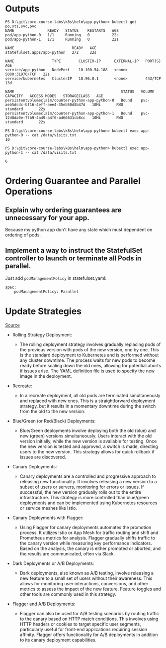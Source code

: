 # Outputs

```
PS D:\git\core-course-labs\k8s\helm\app-python> kubectl get po,sts,svc,pvc
NAME               READY   STATUS    RESTARTS   AGE
pod/app-python-0   1/1     Running   0          22s
pod/app-python-1   1/1     Running   0          22s

NAME                          READY   AGE
statefulset.apps/app-python   2/2     22s

NAME                 TYPE        CLUSTER-IP      EXTERNAL-IP   PORT(S)          AGE
service/app-python   NodePort    10.100.54.188   <none>        5000:31876/TCP   22s
service/kubernetes   ClusterIP   10.96.0.1       <none>        443/TCP          13d

NAME                                                STATUS   VOLUME                                     CAPACITY   ACCESS MODES   STORAGECLASS   AGE
persistentvolumeclaim/counter-python-app-python-0   Bound    pvc-aeb5dcdc-bf16-4eff-aee4-35eb50d8b47d   10Mi       RWO            standard       22s
persistentvolumeclaim/counter-python-app-python-1   Bound    pvc-12d8da0e-77b9-4a49-a4f0-a466631cb8cc   10Mi       RWO            standard       22s
```

```
PS D:\git\core-course-labs\k8s\helm\app-python> kubectl exec app-python-0 -- cat /data/visits.txt
10
```

```
PS D:\git\core-course-labs\k8s\helm\app-python> kubectl exec app-python-1 -- cat /data/visits.txt

6
```

# Ordering Guarantee and Parallel Operations

## Explain why ordering guarantees are unnecessary for your app.

Because my python app don't have any state which must dependent on ordering of pods.

## Implement a way to instruct the StatefulSet controller to launch or terminate all Pods in parallel.

Just add `podManagementPolicy` in statefulset.yaml:

```
spec:
    podManagementPolicy: Parallel
```

# Update Strategies

[Source](https://www.weave.works/blog/kubernetes-deployment-strategies)

- Rolling Strategy Deployment:
  - The rolling deployment strategy involves gradually replacing pods of the previous version with pods of the new version, one by one. This is the standard deployment to Kubernetes and is performed without any cluster downtime. The process waits for new pods to become ready before scaling down the old ones, allowing for potential aborts if issues arise. The YAML definition file is used to specify the new image in the deployment.
- Recreate:

  - In a recreate deployment, all old pods are terminated simultaneously and replaced with new ones. This is a straightforward deployment strategy, but it results in a momentary downtime during the switch from the old to the new version.

- Blue/Green (or Red/Black) Deployments:

  - Blue/Green deployments involve deploying both the old (blue) and new (green) versions simultaneously. Users interact with the old version initially, while the new version is available for testing. Once the new version is tested and approved, a switch is made, directing users to the new version. This strategy allows for quick rollback if issues are discovered.

- Canary Deployments:

  - Canary deployments are a controlled and progressive approach to releasing new functionality. It involves releasing a new version to a subset of users or servers, monitoring for errors or issues. If successful, the new version gradually rolls out to the entire infrastructure. This strategy is more controlled than blue/green deployments and can be implemented using Kubernetes resources or service meshes like Istio.

- Canary Deployments with Flagger:

  - Using Flagger for canary deployments automates the promotion process. It utilizes Istio or App Mesh for traffic routing and shift and Prometheus metrics for analysis. Flagger gradually shifts traffic to the canary version while measuring key performance indicators. Based on the analysis, the canary is either promoted or aborted, and the results are communicated, often via Slack.

- Dark Deployments or A/B Deployments:

  - Dark deployments, also known as A/B testing, involve releasing a new feature to a small set of users without their awareness. This allows for monitoring user interactions, conversions, and other metrics to assess the impact of the new feature. Feature toggles and other tools are commonly used in this strategy.

- Flagger and A/B Deployments:
  - Flagger can also be used for A/B testing scenarios by routing traffic to the canary based on HTTP match conditions. This involves using HTTP headers or cookies to target specific user segments, particularly useful for front-end applications requiring session affinity. Flagger offers functionality for A/B deployments in addition to its canary deployment capabilities.
